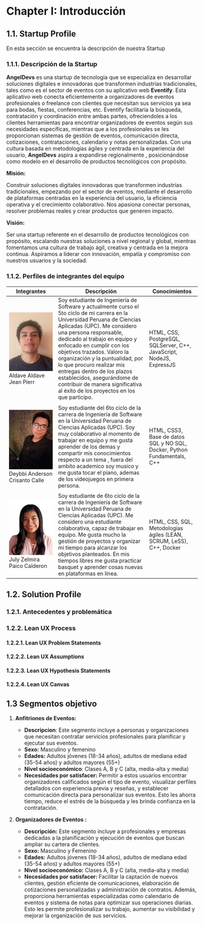 # Chapter I: Introducción

## 1.1. Startup Profile
En esta sección se encuentra la descripción de nuestra Startup

### 1.1.1. Descripción de la Startup
**AngelDevs** es una startup de tecnologia que se especializa en desarrollar soluciones digitales e innovadoras que transformen industrias tradicionales, tales como es el sector de eventos con su aplicativo web **Eventify**. Esta aplicativo web conecta eficientemente a organizadores de eventos profesionales o freelance con clientes que necesitan sus servicios ya sea para bodas, fiestas, conferencias, etc. Eventify facilitaria la búsqueda, contratación y coordinación entre ambas partes, ofreciendoles a los clientes herramientas para encontrar organizadores de eventos según sus necesidades específicas, mientras que a los profesionales se les proporcionan sistemas de gestión de eventos, comunicación directa, cotizaciones, contrataciones, calendario y notas personalizadas. Con una cultura basada en metodologías ágiles y centrada en la experiencia del usuario, **AngelDevs** aspira a expandirse regionalmente , posicionándose como modelo en el desarrollo de productos tecnológicos con propósito.

**Misión:**

Construir soluciones digitales innovadoras que transformen industrias tradicionales, empezando por el sector de eventos, mediante el desarrollo de plataformas centradas en la experiencia del usuario, la eficiencia operativa y el crecimiento colaborativo.
Nos apasiona conectar personas, resolver problemas reales y crear productos que generen impacto.

**Visión:**

Ser una startup referente en el desarrollo de productos tecnológicos con propósito, escalando nuestras soluciones a nivel regional y global, mientras fomentamos una cultura de trabajo ágil, creativa y centrada en la mejora continua.
Aspiramos a liderar con innovación, empatía y compromiso con nuestros usuarios y la sociedad.


### 1.1.2. Perfiles de integrantes del equipo

| **Integrantes**                                                                        | **Descripción**                                                                                                                                                                                                                                                                                                                                                                                                                                                                              | **Conocimientos**                                                        |
|----------------------------------------------------------------------------------------|----------------------------------------------------------------------------------------------------------------------------------------------------------------------------------------------------------------------------------------------------------------------------------------------------------------------------------------------------------------------------------------------------------------------------------------------------------------------------------------------|--------------------------------------------------------------------------|
| ![Foto de Jean Pierr](../assets/chapter-I/foto_Jean.jpeg) Aldave Aldave Jean Pierr     | Soy estudiante de Ingeniería de Software y actualmente curso el 5to ciclo de mi carrera en la Universidad Peruana de Ciencias Aplicadas (UPC). Me considero una persona responsable, dedicado al trabajo en equipo y enfocado en cumplir con los objetivos trazados. Valoro la organización y la puntualidad, por lo que procuro realizar mis entregas dentro de los plazos establecidos, asegurándome de contribuir de manera significativa al éxito de los proyectos en los que participo. | HTML, CSS, PostgreSQL, SQLServer, C++, JavaScript, NodeJS, ExpressJS     |
|                                                                                        |                                                                                                                                                                                                                                                                                                                                                                                                                                                                                              |                                                                          |
| ![Foto de Deybbi](../assets/chapter-I/foto_Deybbi.jpg)  Deybbi Anderson Crisanto Calle | Soy estudiante del 6to ciclo de la carrera de Ingeniería de Software en la Universidad Peruana de Ciencias Aplicadas (UPC). Soy muy colaborativo al momento de trabajar en equipo y me gusta aprender de los demas y compartir mis conocimientos respecto a un tema , fuera del ambito academico soy musico y me gusta tocar el piano, ademas de los videojuegos en primera persona.                                                                                                         | HTML, CSS3, Base de datos SQL y NO SQL, Docker, Python Fundamentals, C++ |
|                                                                                        |                                                                                                                                                                                                                                                                                                                                                                                                                                                                                              |                                                                          |
| ![Foto de July](../assets/chapter-I/foto_July.jpg) <br> July Zelmira Paico Calderon    | Soy estudiante de 6to ciclo de la carrera de Ingeniería de Software en la Universidad Peruana de Ciencias Aplicadas (UPC). Me considero una estudiante colaborativa, capaz de trabajar en equipo. Me gusta mucho la gestión de proyectos y organizar mi tiempo para alcanzar los objetivos planteados. En mis tiempos libres me gusta practicar basquet y aprender cosas nuevas en plataformas en línea.                                                                                     | HTML, CSS, SQL, Metodologías ágiles (LEAN, SCRUM, LeSS), C++, Docker     |
## 1.2. Solution Profile

### 1.2.1. Antecedentes y problemática


### 1.2.2. Lean UX Process

#### 1.2.2.1. Lean UX Problem Statements


#### 1.2.2.2. Lean UX Assumptions


#### 1.2.2.3. Lean UX Hypothesis Statements


#### 1.2.2.4. Lean UX Canvas


## 1.3 Segmentos objetivo

1. **Anfitriones de Eventos:**


   - **Descripcion**: Este segmento incluye a personas y organizaciones que necesitan contratar servicios profesionales para planificar y ejecutar sus eventos.
   - **Sexo:** Masculino y femenino
   - **Edades:** Adultos jóvenes (18-34 años), adultos de mediana edad (35-54 años) y adultos mayores (55+)
   - **Nivel socioeconómico**: Clases A, B y C (alta, media-alta y media)
   - **Necesidades por satisfacer:** Permitir a estos usuarios encontrar organizadores calificados según el tipo de evento, visualizar perfiles detallados con experiencia previa y reseñas, y establecer comunicación directa para personalizar sus eventos. Esto les ahorra tiempo, reduce el estrés de la búsqueda y les brinda confianza en la contratación.


2. **Organizadores de Eventos :**


   - **Descripción:** Este segmento incluye a profesionales y empresas dedicadas a la planificación y ejecución de eventos que buscan ampliar su cartera de clientes.
   - **Sexo:** Masculino y Femenino
   - **Edades:** Adultos jóvenes (18-34 años), adultos de mediana edad (35-54 años) y adultos mayores (55+)
   - **Nivel socioeconómico:** Clases A, B y C (alta, media-alta y media)
   - **Necesidades por satisfacer:** Facilitar la captación de nuevos clientes, gestión eficiente de comunicaciones, elaboración de cotizaciones personalizadas y administración de contratos. Además, proporciona herramientas especializadas como calendario de eventos y sistema de notas para optimizar sus operaciones diarias. Esto les permite profesionalizar su trabajo, aumentar su visibilidad y mejorar la organización de sus servicios.